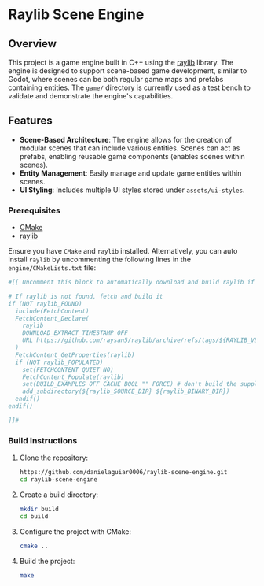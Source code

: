 # Raylib Scene Engine

## Overview
This project is a game engine built in C++ using the [raylib](https://www.raylib.com/) library. The engine is designed to support scene-based game development, similar to Godot, where scenes can be both regular game maps and prefabs containing entities. The `game/` directory is currently used as a test bench to validate and demonstrate the engine's capabilities.

## Features
- **Scene-Based Architecture**: The engine allows for the creation of modular scenes that can include various entities. Scenes can act as prefabs, enabling reusable game components (enables scenes within scenes).
- **Entity Management**: Easily manage and update game entities within scenes.
- **UI Styling**: Includes multiple UI styles stored under `assets/ui-styles`.

### Prerequisites
- [CMake](https://cmake.org/)
- [raylib](https://www.raylib.com/)

Ensure you have `CMake` and `raylib` installed.
Alternatively, you can auto install `raylib` by uncommenting the following lines in the `engine/CMakeLists.txt` file:
```cmake
#[[ Uncomment this block to automatically download and build raylib if it is not found

# If raylib is not found, fetch and build it
if (NOT raylib_FOUND)
  include(FetchContent)
  FetchContent_Declare(
    raylib
    DOWNLOAD_EXTRACT_TIMESTAMP OFF
    URL https://github.com/raysan5/raylib/archive/refs/tags/${RAYLIB_VERSION}.tar.gz
  )
  FetchContent_GetProperties(raylib)
  if (NOT raylib_POPULATED)
    set(FETCHCONTENT_QUIET NO)
    FetchContent_Populate(raylib)
    set(BUILD_EXAMPLES OFF CACHE BOOL "" FORCE) # don't build the supplied examples
    add_subdirectory(${raylib_SOURCE_DIR} ${raylib_BINARY_DIR})
  endif()
endif()

]]#
```

### Build Instructions

1. Clone the repository:
    ```sh
    https://github.com/danielaguiar0006/raylib-scene-engine.git
    cd raylib-scene-engine
    ```

2. Create a build directory:
    ```sh
    mkdir build
    cd build
    ```

3. Configure the project with CMake:
    ```sh
    cmake ..
    ```

4. Build the project:
    ```sh
    make
    ```

